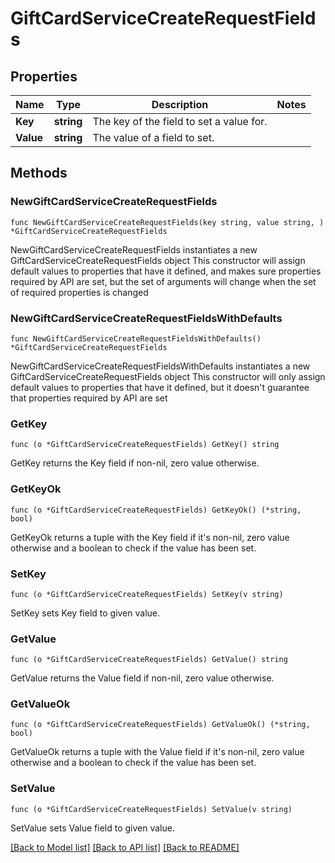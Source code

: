 # GiftCardServiceCreateRequestFields

## Properties

Name | Type | Description | Notes
------------ | ------------- | ------------- | -------------
**Key** | **string** | The key of the field to set a value for. | 
**Value** | **string** | The value of a field to set. | 

## Methods

### NewGiftCardServiceCreateRequestFields

`func NewGiftCardServiceCreateRequestFields(key string, value string, ) *GiftCardServiceCreateRequestFields`

NewGiftCardServiceCreateRequestFields instantiates a new GiftCardServiceCreateRequestFields object
This constructor will assign default values to properties that have it defined,
and makes sure properties required by API are set, but the set of arguments
will change when the set of required properties is changed

### NewGiftCardServiceCreateRequestFieldsWithDefaults

`func NewGiftCardServiceCreateRequestFieldsWithDefaults() *GiftCardServiceCreateRequestFields`

NewGiftCardServiceCreateRequestFieldsWithDefaults instantiates a new GiftCardServiceCreateRequestFields object
This constructor will only assign default values to properties that have it defined,
but it doesn't guarantee that properties required by API are set

### GetKey

`func (o *GiftCardServiceCreateRequestFields) GetKey() string`

GetKey returns the Key field if non-nil, zero value otherwise.

### GetKeyOk

`func (o *GiftCardServiceCreateRequestFields) GetKeyOk() (*string, bool)`

GetKeyOk returns a tuple with the Key field if it's non-nil, zero value otherwise
and a boolean to check if the value has been set.

### SetKey

`func (o *GiftCardServiceCreateRequestFields) SetKey(v string)`

SetKey sets Key field to given value.


### GetValue

`func (o *GiftCardServiceCreateRequestFields) GetValue() string`

GetValue returns the Value field if non-nil, zero value otherwise.

### GetValueOk

`func (o *GiftCardServiceCreateRequestFields) GetValueOk() (*string, bool)`

GetValueOk returns a tuple with the Value field if it's non-nil, zero value otherwise
and a boolean to check if the value has been set.

### SetValue

`func (o *GiftCardServiceCreateRequestFields) SetValue(v string)`

SetValue sets Value field to given value.



[[Back to Model list]](../README.md#documentation-for-models) [[Back to API list]](../README.md#documentation-for-api-endpoints) [[Back to README]](../README.md)


